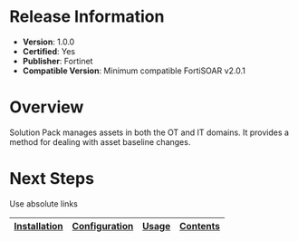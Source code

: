 # Release Information

* **Version**: 1.0.0
* **Certified**: Yes
* **Publisher**: Fortinet
* **Compatible Version**: Minimum compatible FortiSOAR v2.0.1

# Overview

Solution Pack manages assets in both the OT and IT domains. It provides a method for dealing with asset baseline changes.

# Next Steps

Use absolute links

| [Installation](./docs/setup.md#installation) | [Configuration](./docs/setup.md#configuration) | [Usage](./docs/usage.md) | [Contents](./docs/contents.md) |
|--------------------------------------------|----------------------------------------------|------------------------|------------------------------|
